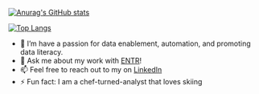 
<!--
-->
[![Anurag's GitHub stats](https://github-readme-stats-git-master-lewisarmistead.vercel.app/api?username=lewisarmistead&show_icons=true&show_private=true&theme=dark&hide_border=true)](https://github.com/anuraghazra/github-readme-stats)

[![Top Langs](https://github-readme-stats.vercel.app/api/top-langs/?username=lewisarmistead&hide=CSS,Javascript,EJS&layout=compact&theme=dark&hide_border=true)](https://github.com/anuraghazra/github-readme-stats)

<!--
**lewisarmistead/lewisarmistead** is a ✨ _special_ ✨ repository because its `README.md` (this file) appears on your GitHub profile.

Here are some ideas to get you started:

- 🔭 I’m currently working on ...
- 🌱 I’m currently learning ...
- 👯 I’m looking to collaborate on ...
- 🤔 I’m looking for help with ...
- 💬 Ask me about ...
- 📫 How to reach me: ...
- 😄 Pronouns: ...
- ⚡ Fun fact: ...
-->

- 🌱 I’m have a passion for data enablement, automation, and promoting data literacy.
- 💬 Ask me about my work with [ENTR](https://github.com/entralliance)!
- 📫 Feel free to reach out to my on [LinkedIn](www.linkedin.com/in/lewisarmistead)
- ⚡ Fun fact: I am a chef-turned-analyst that loves skiing
